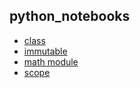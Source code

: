 python_notebooks
------
 - [class](https://github.com/nick3499/python_notebooks/blob/master/class.ipynb)
 - [immutable](https://github.com/nick3499/python_notebooks/blob/master/immutable.ipynb)
 - [math module](https://github.com/nick3499/python_notebooks/blob/master/math_module.ipynb)
 - [scope](https://github.com/nick3499/python_notebooks/blob/master/scope.ipynb)

